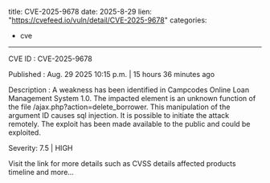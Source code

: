  
title: CVE-2025-9678
date: 2025-8-29
lien: "https://cvefeed.io/vuln/detail/CVE-2025-9678"
categories:
  - cve
---

CVE ID : CVE-2025-9678

Published :  Aug. 29
2025
10:15 p.m. | 15 hours
36 minutes ago

Description : A weakness has been identified in Campcodes Online Loan Management System 1.0. The impacted element is an unknown function of the file /ajax.php?action=delete_borrower. This manipulation of the argument ID causes sql injection. It is possible to initiate the attack remotely. The exploit has been made available to the public and could be exploited.

Severity: 7.5 | HIGH

Visit the link for more details
such as CVSS details
affected products
timeline
and more...
